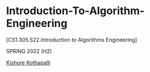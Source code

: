 # Introduction-To-Algorithm-Engineering

[CS1.305.S22.Introduction to Algorithms Engineering] 

SPRING 2022 (H2)

[Kishore Kothapalli](https://www.iiit.ac.in/people/faculty/kkishore/)

